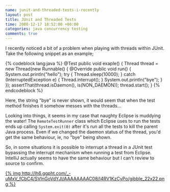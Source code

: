 ```yaml
---
name: junit-and-threaded-tests-i-recently
layout: post
title: JUnit and Threaded Tests
time: 2008-12-17 18:52:00 +00:00
categories: java concurrency testing
comments: true
---
```


I recently noticed a bit of a problem when playing with threads within JUnit. Take the following snippet as an example;
  
{% codeblock lang:java %}
@Test
public void exaple() {
    Thread thread = new Thread(new Runnable() {
        @Override
        public void run() {
            System.out.println("hello");
            try {
                Thread.sleep(10000);
            } catch (InterruptedException e) {
                Thread.interrupt();
            }
            System.out.println("bye");
        }
    });
    assertThat(thread.isDaemon(), is(NON_DAEMON));
    thread.start();
}
{% endcodeblock %}

Here, the string "bye" is never shown, it would seem that when the test method
finishes it somehow messes with the threads...

  
Looking into things, it seems in my case that naughty Eclipse is muddying the
water! The `RemoteTestRunner` class which Eclipse uses to run the tests ends up
calling `System.exit(0)` after it's run all the tests to kill the parent Java
process. Even if we changed the daemon status of the thread, you'd get the
same behaviour, ie, no "bye" being shown.

  
So, in some situations it is possible to interrupt a thread in a JUnit test
bypassing the interrupt mechanism when running a test from Eclipse. IntelliJ
actually seems to have the same behaviour but I can't review to source to
confirm.

  
[{% img http://lh6.ggpht.com/_-uMxV_fCbC4/SVInGoVdYJI/AAAAAAAAC08/I4RV1KzCyPo/gibble_22x22.png %}](http://lh6.ggpht.com/_-uMxV_fCbC4/SVInGoVdYJI/AAAAAAAAC08/I4RV1KzCyPo/gibble_22x22.png)


